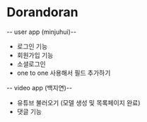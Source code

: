 # Dorandoran

-- user app (minjuhui)--
* 로그인 기능
* 회원가입 기능
* 소셜로그인
* one to one 사용해서 필드 추가하기

-- video app (백지연)--
* 유튜브 불러오기 (모델 생성 및 목록페이지 완료)
* 댓글 기능
